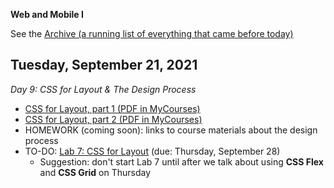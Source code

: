 **Web and Mobile I**

See the [Archive (a running list of everything that came before today)](schedule.md)

## Tuesday, September 21, 2021

*Day 9: CSS for Layout & The Design Process*

- [CSS for Layout, part 1 (PDF in MyCourses)](https://mycourses.rit.edu/d2l/le/content/936882/viewContent/7684982/View)
- [CSS for Layout, part 2 (PDF in MyCourses)](https://mycourses.rit.edu/d2l/le/content/936882/viewContent/7684996/View)
- HOMEWORK (coming soon): links to course materials about the design process
- TO-DO: [Lab 7: CSS for Layout](lab07-css-for-layout/instructions.md) (due: Thursday, September 28)
  - Suggestion: don't start Lab 7 until after we talk about using **CSS Flex** and **CSS Grid** on Thursday
